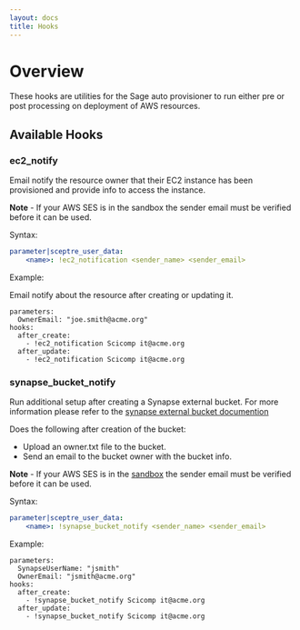 ```yaml
---
layout: docs
title: Hooks
---
```


# Overview

These hooks are utilities for the Sage auto provisioner to run either
pre or post processing on deployment of AWS resources.


## Available Hooks

### ec2_notify

Email notify the resource owner that their EC2 instance has been
provisioned and provide info to access the instance.

__Note__ - If your AWS SES is in the sandbox the sender email
must be verified before it can be used.

Syntax:

```yaml
parameter|sceptre_user_data:
    <name>: !ec2_notification <sender_name> <sender_email>
```

Example:

Email notify about the resource after creating or updating it.
```
parameters:
  OwnerEmail: "joe.smith@acme.org"
hooks:
  after_create:
    - !ec2_notification Scicomp it@acme.org
  after_update:
    - !ec2_notification Scicomp it@acme.org
```

### synapse_bucket_notify

Run additional setup after creating a Synapse external bucket.
For more information please refer to the
[synapse external bucket documention](http://docs.synapse.org/articles/custom_storage_location.html)

Does the following after creation of the bucket:
* Upload an owner.txt file to the bucket.
* Send an email to the bucket owner with the bucket info.

__Note__ - If your AWS SES is in the
[sandbox](https://docs.aws.amazon.com/ses/latest/DeveloperGuide/request-production-access.html)
the sender email must be verified before it can be used.

Syntax:

```yaml
parameter|sceptre_user_data:
    <name>: !synapse_bucket_notify <sender_name> <sender_email>
```

Example:

```
parameters:
  SynapseUserName: "jsmith"
  OwnerEmail: "jsmith@acme.org"
hooks:
  after_create:
    - !synapse_bucket_notify Scicomp it@acme.org
  after_update:
    - !synapse_bucket_notify Scicomp it@acme.org
```
